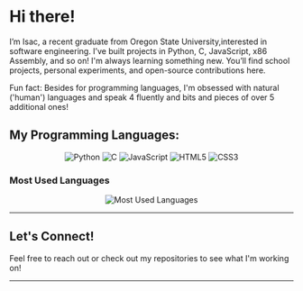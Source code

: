 # Hi there!
I’m Isac, a recent graduate from Oregon State University,interested in software engineering.
I’ve built projects in Python, C, JavaScript, x86 Assembly, and so on! I'm always learning something new.
You’ll find school projects, personal experiments, and open-source contributions here.


Fun fact: Besides for programming languages, I'm obsessed with natural ('human') languages and speak 4 fluently and bits and pieces of over 5 additional ones!

## My Programming Languages:

<p align="center">
  <img src="https://img.shields.io/badge/Python-3776AB?style=for-the-badge&logo=python&logoColor=white" alt="Python"/>
  <img src="https://img.shields.io/badge/C-00599C?style=for-the-badge&logo=c&logoColor=white" alt="C"/>
  <img src="https://img.shields.io/badge/JavaScript-F7DF1E?style=for-the-badge&logo=javascript&logoColor=black" alt="JavaScript"/>
  <img src="https://img.shields.io/badge/HTML5-E34F26?style=for-the-badge&logo=html5&logoColor=white" alt="HTML5"/>
  <img src="https://img.shields.io/badge/CSS3-1572B6?style=for-the-badge&logo=css3&logoColor=white" alt="CSS3"/>
</p>

### Most Used Languages

<p align="center">
  <img src="https://github-readme-stats.vercel.app/api/top-langs/?username=polasais&layout=compact&theme=dark&hide_border=true" alt="Most Used Languages"/>
</p>

---

## Let's Connect!

Feel free to reach out or check out my repositories to see what I'm working on!

---

